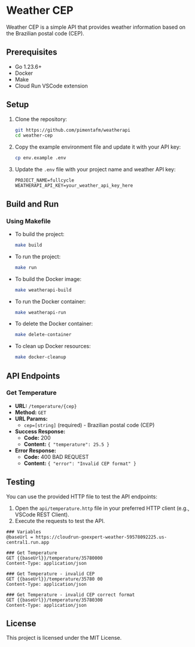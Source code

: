 
# Weather CEP

Weather CEP is a simple API that provides weather information based on the Brazilian postal code (CEP).

## Prerequisites

- Go 1.23.6+
- Docker
- Make
- Cloud Run VSCode extension

## Setup

1. Clone the repository:
    ```sh
    git https://github.com/pimentafm/weatherapi
    cd weather-cep
    ```

2. Copy the example environment file and update it with your API key:
    ```sh
    cp env.example .env
    ```

3. Update the `.env` file with your project name and weather API key:
    ```plaintext
    PROJECT_NAME=fullcycle
    WEATHERAPI_API_KEY=your_weather_api_key_here
    ```

## Build and Run

### Using Makefile

- To build the project:
    ```sh
    make build
    ```

- To run the project:
    ```sh
    make run
    ```

- To build the Docker image:
    ```sh
    make weatherapi-build
    ```

- To run the Docker container:
    ```sh
    make weatherapi-run
    ```

- To delete the Docker container:
    ```sh
    make delete-container
    ```

- To clean up Docker resources:
    ```sh
    make docker-cleanup
    ```

## API Endpoints

### Get Temperature

- **URL:** `/temperature/{cep}`
- **Method:** `GET`
- **URL Params:**
    - `cep=[string]` (required) - Brazilian postal code (CEP)
- **Success Response:**
    - **Code:** 200
    - **Content:** `{ "temperature": 25.5 }`
- **Error Response:**
    - **Code:** 400 BAD REQUEST
    - **Content:** `{ "error": "Invalid CEP format" }`

## Testing

You can use the provided HTTP file to test the API endpoints:

1. Open the `api/temperature.http` file in your preferred HTTP client (e.g., VSCode REST Client).
2. Execute the requests to test the API.

```http
### Variables
@baseUrl = https://cloudrun-goexpert-weather-59578092225.us-central1.run.app

### Get Temperature
GET {{baseUrl}}/temperature/35780000
Content-Type: application/json

### Get Temperature - invalid CEP
GET {{baseUrl}}/temperature/35780 00
Content-Type: application/json

### Get Temperature - invalid CEP correct format
GET {{baseUrl}}/temperature/35780300
Content-Type: application/json
```

## License

This project is licensed under the MIT License.
